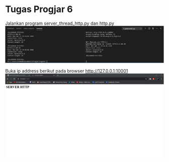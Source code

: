 # Tugas Progjar 6

Jalankan program  server_thread_http.py dan http.py
![running](https://github.com/ikul1234/progjar-b-its-2020/blob/master/tugas6/Screenshot/Run.jpg)

Buka ip address berikut pada browser http://127.0.0.1:10001 
![hasil](https://github.com/ikul1234/progjar-b-its-2020/blob/master/tugas6/Screenshot/Hasil.jpg)
